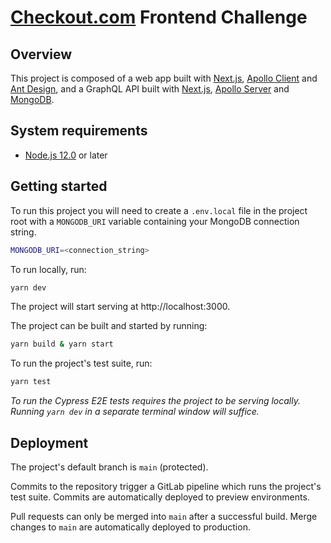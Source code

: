 # [Checkout.com](https://www.checkout.com) Frontend Challenge

## Overview

This project is composed of a web app built with [Next.js](https://nextjs.org/), [Apollo Client](https://www.apollographql.com/apollo-client) and [Ant Design](https://ant.design/), and a GraphQL API built with [Next.js](https://nextjs.org/docs/api-routes/introduction), [Apollo Server](https://https://www.apollographql.com/docs/apollo-server/) and [MongoDB](https://www.mongodb.com/).

## System requirements

- [Node.js 12.0](https://nodejs.org/en/) or later

## Getting started

To run this project you will need to create a `.env.local` file in the project root with a `MONGODB_URI` variable containing your MongoDB connection string.

```bash
MONGODB_URI=<connection_string>
```

To run locally, run:

```bash
yarn dev
```

The project will start serving at http://localhost:3000.

The project can be built and started by running:

```bash
yarn build & yarn start
```

To run the project's test suite, run:

```bash
yarn test
```

_To run the Cypress E2E tests requires the project to be serving locally. Running `yarn dev` in a separate terminal window will suffice._

## Deployment

The project's default branch is `main` (protected).

Commits to the repository trigger a GitLab pipeline which runs the project's test suite. Commits are automatically deployed to preview environments.

Pull requests can only be merged into `main` after a successful build. Merge changes to `main` are automatically deployed to production.

